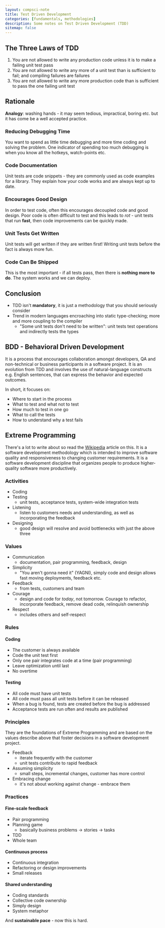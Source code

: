 ```yaml
---
layout: compsci-note
title: Test Driven Development
categories: [fundamentals, methodologies]
description: Some notes on Test Driven Development (TDD)
sitemap: false
---
```


## The Three Laws of TDD

1. You are not allowed to write any production code unless it is to make a failing unit test pass
2. You are not allowed to write any more of a unit test than is sufficient to fail; and compiling failures are failures
3. You are not allowed to write any more production code than is sufficient to pass the one failing unit test

## Rationale

**Analogy**: washing hands - it may seem tedious, impractical, boring etc. but it has come be a well accepted practice.

### Reducing Debugging Time

You want to spend as little time debugging and more time coding and solving the problem. One indicator of spending too much debugging is when you know all the hotkeys, watch-points etc.

### Code Documentation

Unit tests are code snippets - they are commonly used as code examples for a library. They explain how your code works and are always kept up to date.

### Encourages Good Design

In order to test code, often this encourages decoupled code and good design. Poor code is often difficult to test and this leads to *rot* - unit tests that run **fast**, then code improvements can be quickly made.

### Unit Tests Get Written

Unit tests will get written if they are written first! Writing unit tests before the fact is always more fun.

### Code Can Be Shipped

This is the most important - if all tests pass, then there is **nothing more to do**. The system works and we can deploy.

## Conclusion

* TDD isn't **mandatory**, it is just a methodology that you should seriously consider
* Trend in modern languages encroaching into static type-checking; more and more coupling to the compiler
  * "Some unit tests don't need to be written": unit tests test operations and indirectly tests the types

## BDD - Behavioral Driven Development

It is a process that encourages collaboration amongst developers, QA and non-technical or business participants in a software project. It is an evolution from TDD and involves the use of natural-language constructs e.g. English sentences, that can express the behavior and expected outcomes.

In short, it focuses on:

* Where to start in the process
* What to test and what not to test
* How much to test in one go
* What to call the tests
* How to understand why a test fails

## Extreme Programming

There's a lot to write about so read the [Wikipedia](https://en.wikipedia.org/wiki/Extreme_programming) article on this. It is a software development methodology which is intended to improve software quality and responsiveness to changing customer requirements. It is a software development discipline that organizes people to produce higher-quality software more productively.

### Activities

* Coding
* Testing
  * unit tests, acceptance tests, system-wide integration tests
* Listening
  * listen to customers needs and understanding, as well as incorporating the feedback
* Designing
  * good design will resolve and avoid bottlenecks with just the above three

### Values

* Communication
  * documentation, pair programming, feedback, design
* Simplicity
  * "You aren't gonna need it" (YAGNI), simply code and design allows fast moving deployments, feedback etc.
* Feedback
  * from tests, customers and team
* Courage
  * design and code for *today*, not tomorrow. Courage to refactor, incorporate feedback, remove dead code, relinquish ownership
* Respect
  * includes others and self-respect

### Rules

#### Coding

* The customer is always available
* Code the unit test first
* Only one pair integrates code at a time (pair programming)
* Leave optimization until last
* No overtime

#### Testing

* All code must have unit tests
* All code must pass all unit tests before it can be released
* When a bug is found, tests are created before the bug is addressed
* Acceptance tests are run often and results are published

### Principles

They are the foundations of Extreme Programming and are based on the values describe above that foster decisions in a software development project.

* Feedback
  * iterate frequently with the customer
  * unit tests contribute to rapid feedback
* Assuming simplicity
  * small steps, incremental changes, customer has more control
* Embracing change
  * it's not about working against change - embrace them

### Practices

#### Fine-scale feedback

* Pair programming
* Planning game
  * basically business problems -> stories -> tasks
* TDD
* Whole team

#### Continuous process

* Continuous integration
* Refactoring or design improvements
* Small releases

#### Shared understanding

* Coding standards
* Collective code ownership
* Simply design
* System metaphor

And **sustainable pace** - now this is hard.
